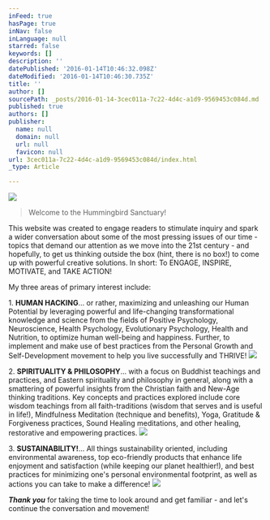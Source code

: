 ```yaml
---
inFeed: true
hasPage: true
inNav: false
inLanguage: null
starred: false
keywords: []
description: ''
datePublished: '2016-01-14T10:46:32.098Z'
dateModified: '2016-01-14T10:46:30.735Z'
title: ''
author: []
sourcePath: _posts/2016-01-14-3cec011a-7c22-4d4c-a1d9-9569453c084d.md
published: true
authors: []
publisher:
  name: null
  domain: null
  url: null
  favicon: null
url: 3cec011a-7c22-4d4c-a1d9-9569453c084d/index.html
_type: Article

---
```

![](https://the-grid-user-content.s3-us-west-2.amazonaws.com/2a8dd7c8-21f7-412f-870e-a51522334a44.jpg)

> Welcome to the Hummingbird Sanctuary!

This website was created to engage readers to stimulate inquiry and spark a wider conversation about some of the most pressing issues of our time - topics that demand our attention as we move into the 21st century - and hopefully, to get us thinking outside the box (hint, there is no box!) to come up with powerful creative solutions. In short: To ENGAGE, INSPIRE, MOTIVATE, and TAKE ACTION!

My three areas of primary interest include: 

1\. **HUMAN HACKING**... or rather, maximizing and unleashing our Human Potential by leveraging powerful and life-changing transformational knowledge and science from the fields of Positive Psychology, Neuroscience, Health Psychology, Evolutionary Psychology, Health and Nutrition, to optimize human well-being and happiness.  Further, to implement and make use of best practices from the Personal Growth and Self-Development movement to help you live successfully and THRIVE! ![](https://the-grid-user-content.s3-us-west-2.amazonaws.com/c0247985-97d1-427b-a66e-7a8cf6a3e7a6.png)

2\. **SPIRITUALITY & PHILOSOPHY**... with a focus on Buddhist teachings and practices, and Eastern spirituality and philosophy in general, along with a smattering of powerful insights from the Christian faith and New-Age thinking traditions. Key concepts and practices explored include core wisdom teachings from all faith-traditions (wisdom that serves and is useful in life!), Mindfulness Meditation (technique and benefits), Yoga, Gratitude & Forgiveness practices, Sound Healing meditations, and other healing, restorative and empowering practices.
![](https://the-grid-user-content.s3-us-west-2.amazonaws.com/e1730f28-a2cb-4133-a74d-c862917dd44c.jpg)

3\. **SUSTAINABILITY!**... All things sustainability oriented, including environmental awareness, top eco-friendly products that enhance life enjoyment and satisfaction (while keeping our planet healthier!), and best practices for minimizing one's personal environmental footprint, as well as actions you can take to make a difference!
![](https://the-grid-user-content.s3-us-west-2.amazonaws.com/2de1ceba-e564-4607-8f0c-988880ff5665.jpg)

**_Thank you_** for taking the time to look around and get familiar - and let's continue the conversation and movement!